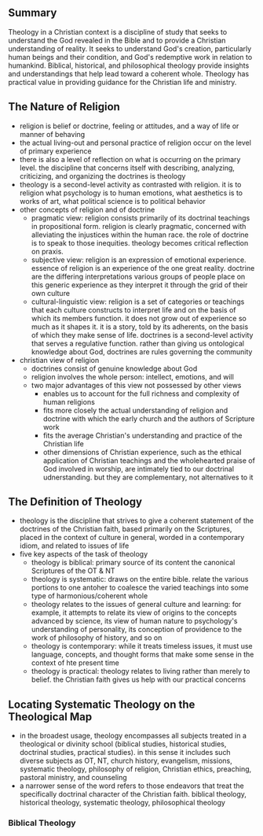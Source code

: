 ## Summary
Theology in a Christian context is a discipline of study that seeks to understand the God revealed in the Bible and to provide a Christian understanding of reality. It seeks to understand God's creation, particularly human beings and their condition, and God's redemptive work in relation to humankind. Biblical, historical, and philosophical theology provide insights and understandings that help lead toward a coherent whole. Theology has practical value in providing guidance for the Christian life and ministry.

## The Nature of Religion
* religion is belief or doctrine, feeling or attitudes, and a  way of life or manner of behaving
* the actual living-out and personal practice of religion occur on the level of primary experience
* there is also a level of reflection on what is occurring on the primary level. the discipline that concerns itself with describing, analyzing, criticizing, and organizing the doctrines is theology
* theology is a second-level activity as contrasted with religion. it is to religion what psychology is to human emotions, what aesthetics is to works of art, what political science is to political behavior
* other concepts of religion and of doctrine
    * pragmatic view: religion consists primarily of its doctrinal teachings in propositional form. religion is clearly pragmatic, concerned with alleviating the injustices within the human race. the role of doctrine is to speak to those inequities. theology becomes critical reflection on praxis.
    * subjective view: religion is an expression of emotional experience. essence of religion is an experience of the one great reality. doctrine are the differing interpretations various groups of people place on this generic experience as they interpret it through the grid of their own culture
    * cultural-linguistic view: religion is a set of categories or teachings that each culture constructs to interpret life and on the basis of which its members function. it does not grow out of experience so much as it shapes it. it is a story, told by its adherents, on the basis of which they make sense of life. doctrines is a second-level activity that serves a regulative function. rather than giving us ontological knowledge about God, doctrines are rules governing the community
* christian view of religion
    * doctrines consist of genuine knowledge about God
    * religion involves the whole person: intellect, emotions, and will
    * two major advantages of this view not possessed by other views
        * enables us to account for the full richness and complexity of human religions
        * fits more closely the actual understanding of religion and doctrine with which the early church and the authors of Scripture work
        * fits the average Christian's understanding and practice of the Christian life
        * other dimensions of Christian experience, such as the ethical application of Christian teachings and the wholehearted praise of God involved in worship, are intimately tied to our doctrinal udnerstanding. but they are complementary, not alternatives to it

## The Definition of Theology
* theology is the discipline that strives to give a coherent statement of the doctrines of the Christian faith, based primarily on the Scriptures, placed in the context of culture in general, worded in a contemporary idiom, and related to issues of life
* five key aspects of the task of theology
    * theology is biblical: primary source of its content the canonical Scriptures of the OT & NT
    * theology is systematic: draws on the entire bible. relate the various portions to one antoher to coalesce the varied teachings into some type of harmonious/coherent whole
    * theology relates to the issues of general culture and learning: for example, it attempts to relate its view of origins to the concepts advanced by science, its view of human nature to psychology's understanding of personality, its conception of providence to the work of philosophy of history, and so on
    * theology is contemporary: while it treats timeless issues, it must use language, concepts, and thought forms that make some sense in the context of hte present time
    * theology is practical: theology relates to living rather than merely to belief. the Christian faith gives us help with our practical concerns

## Locating Systematic Theology on the Theological Map
* in the broadest usage, theology encompasses all subjects treated in a theological or divinity school (biblical studies, historical studies, doctrinal studies, practical studies). in this sense it includes such diverse subjects as OT, NT, church history, evangelism, missions, systematic theology, philosophy of religion, Christian ethics, preaching, pastoral ministry, and counseling
* a narrower sense of the word refers to those endeavors that treat the specifically doctrinal character of the Christian faith. biblical theology, historical theology, systematic theology, philosophical theology

### Biblical Theology
